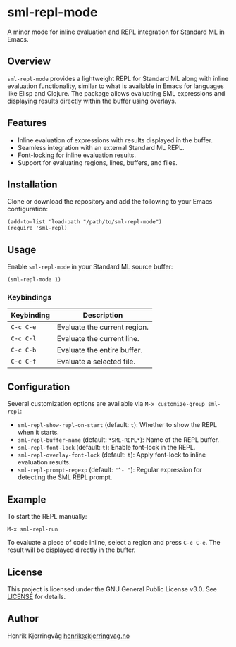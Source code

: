 # sml-repl-mode

A minor mode for inline evaluation and REPL integration for Standard ML in Emacs.

## Overview

`sml-repl-mode` provides a lightweight REPL for Standard ML along with
inline evaluation functionality, similar to what is available in Emacs
for languages like Elisp and Clojure. The package allows evaluating
SML expressions and displaying results directly within the buffer
using overlays.

## Features

- Inline evaluation of expressions with results displayed in the buffer.
- Seamless integration with an external Standard ML REPL.
- Font-locking for inline evaluation results.
- Support for evaluating regions, lines, buffers, and files.

## Installation

Clone or download the repository and add the following to your Emacs configuration:

```elisp
(add-to-list 'load-path "/path/to/sml-repl-mode")
(require 'sml-repl)
```

## Usage

Enable `sml-repl-mode` in your Standard ML source buffer:

```elisp
(sml-repl-mode 1)
```

### Keybindings

| Keybinding  | Description                                 |
| ----------  | ---------------------------- |
| `C-c C-e`    | Evaluate the current region. |
| `C-c C-l`    | Evaluate the current line.    |
| `C-c C-b`    | Evaluate the entire buffer.  |
| `C-c C-f`    | Evaluate a selected file.      |

## Configuration

Several customization options are available via `M-x customize-group sml-repl`:

- `sml-repl-show-repl-on-start` (default: `t`): Whether to show the REPL when it starts.
- `sml-repl-buffer-name` (default: `*SML-REPL*`): Name of the REPL buffer.
- `sml-repl-font-lock` (default: `t`): Enable font-lock in the REPL.
- `sml-repl-overlay-font-lock` (default: `t`): Apply font-lock to inline evaluation results.
- `sml-repl-prompt-regexp` (default: `"^- "`): Regular expression for detecting the SML REPL prompt.

## Example

To start the REPL manually:

```elisp
M-x sml-repl-run
```

To evaluate a piece of code inline, select a region and press `C-c C-e`. The result will be displayed directly in the buffer.

## License

This project is licensed under the GNU General Public License v3.0. See [LICENSE](https://www.gnu.org/licenses/gpl-3.0.html) for details.

## Author

Henrik Kjerringvåg [henrik@kjerringvag.no](mailto\:henrik@kjerringvag.no)
